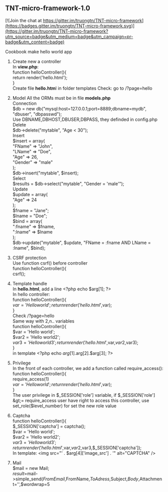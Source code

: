 ## TNT-micro-framework-1.0  
[![Join the chat at https://gitter.im/truongtn/TNT-micro-framework](https://badges.gitter.im/truongtn/TNT-micro-framework.svg)](https://gitter.im/truongtn/TNT-micro-framework?utm_source=badge&utm_medium=badge&utm_campaign=pr-badge&utm_content=badge)  
 
Cookbook make hello world app  
  
1. Create new a controller  
In **view.php**:  
function helloController(){  
return render('hello.html');  
}  
Create file **hello.htm**l in folder templates
Check: go to /?page=hello  
  
2. Model
All the ORMs must be in file **models.php**  
Connection  
$db = new db("mysql:host=127.0.0.1;port=8889;dbname=mydb", "dbuser", "dbpasswd");  
Use DBNAME,DBHOST,DBUSER,DBPASS, they definded in config.php  
Delete  
$db-&gt;delete("mytable", "Age &lt; 30");  
Insert  
$insert = array(  
"FName" =&gt; "John",  
"LName" =&gt; "Doe",  
"Age" =&gt; 26,  
"Gender" =&gt; "male"  
);  
$db-&gt;insert("mytable", $insert);  
Select  
$results = $db-&gt;select("mytable", "Gender = 'male'");  
Update  
$update = array(  
"Age" =&gt; 24  
);  
$fname = "Jane";  
$lname = "Doe";  
$bind = array(  
":fname" =&gt; $fname,  
":lname" =&gt; $lname  
);  
$db-&gt;update("mytable", $update, "FName = :fname AND LName = :lname", $bind);  

3. CSRF protection  
Use function csrf() before controller  
function helloController(){  
csrf();  


4. Template handle  
In **hello.html**, add a line &lt;?php echo $arg[1]; ?&gt;  
In hello controller:  
function helloController(){  
$var = 'Hello world';  
return render('hello.html',$var);  
}  
Check /?page=hello  
Same way with 2,n.. variables  
function helloController(){  
$var = 'Hello world';  
$var2 = 'Hello world2';  
$var3 = 'Hello world3';  
return render('hello.html',$var,$var2,$var3);  
}  
in template &lt;?php echo $arg[1].$arg[2].$arg[3]; ?&gt;  
  
5. Privilege  
In the front of each controller, we add a function called require_access():  
function helloController(){  
require_access(1)  
$var = 'Hello world';  
return render('hello.html',$var);  
}  
The user privilege in $_SESSION['role'] variable, if $_SESSION['role'] &gt;= require_access  
user have right to access this controller, use set_role($level_number) for set the new role value  
  
6. Captcha  
function helloController(){  
$_SESSION['captcha'] = captcha();  
$var = 'Hello world';  
$var2 = 'Hello world2';  
$var3 = 'Hello world3';  
return render('hello.html',$var,$var2,$var3,$_SESSION['captcha']);  
In template: &lt;img src="' . $arg[4]['image_src'] . '" alt="CAPTCHA" /&gt;

7. Mail  
$mail = new Mail;  
$result =$mail-&gt;simple_send($FromEmail,$FromName,$ToAdress,$Subject,$Body,$Attachment='',$wordwrap=5
